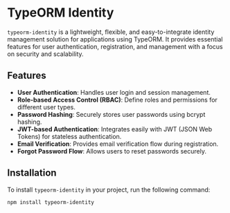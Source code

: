 # TypeORM Identity

`typeorm-identity` is a lightweight, flexible, and easy-to-integrate identity management solution for applications using TypeORM. It provides essential features for user authentication, registration, and management with a focus on security and scalability.

## Features

- **User Authentication**: Handles user login and session management.
- **Role-based Access Control (RBAC)**: Define roles and permissions for different user types.
- **Password Hashing**: Securely stores user passwords using bcrypt hashing.
- **JWT-based Authentication**: Integrates easily with JWT (JSON Web Tokens) for stateless authentication.
- **Email Verification**: Provides email verification flow during registration.
- **Forgot Password Flow**: Allows users to reset passwords securely.

## Installation

To install `typeorm-identity` in your project, run the following command:

```bash
npm install typeorm-identity
